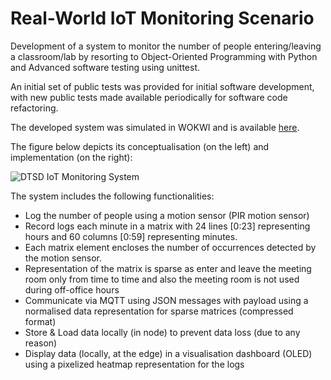 # Real-World IoT Monitoring Scenario

Development of a system to monitor the number of people entering/leaving a classroom/lab by resorting to Object-Oriented Programming with Python and Advanced software testing using unittest.

An initial set of public tests was provided for initial software development, with new public tests made available periodically for software code refactoring.

The developed system was simulated in WOKWI and is available [here](https://wokwi.com/projects/334412072311849556).

The figure below depicts its conceptualisation (on the left) and implementation (on the right):

![DTSD IoT Monitoring System](https://github.com/ro-afonso/dIoTspmatrix_55007_56336/assets/93609933/2ff0d86b-6810-4a80-8e85-b18bdb51e21a)


The system includes the following functionalities:
* Log the number of people using a motion sensor (PIR motion sensor)
* Record logs each minute in a matrix with 24 lines [0:23] representing hours and 60 columns [0:59] representing minutes.
* Each matrix element encloses the number of occurrences detected by the motion sensor.
* Representation of the matrix is sparse as enter and leave the meeting room only from time to time and also the meeting room is not used during off-office hours
* Communicate via MQTT using JSON messages with payload using a normalised data representation for sparse matrices (compressed format)
* Store & Load data locally (in node) to prevent data loss (due to any reason)
* Display data (locally, at the edge) in a visualisation dashboard (OLED) using a pixelized heatmap representation for the logs
